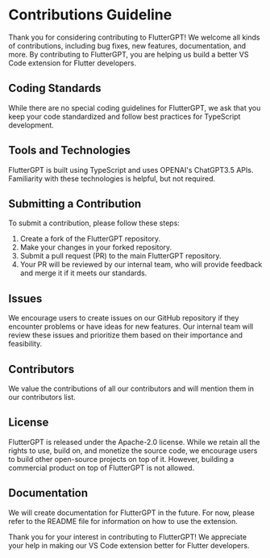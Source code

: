 # Contributions Guideline

Thank you for considering contributing to FlutterGPT! We welcome all kinds of contributions, including bug fixes, new features, documentation, and more. By contributing to FlutterGPT, you are helping us build a better VS Code extension for Flutter developers.

## Coding Standards

While there are no special coding guidelines for FlutterGPT, we ask that you keep your code standardized and follow best practices for TypeScript development.

## Tools and Technologies

FlutterGPT is built using TypeScript and uses OPENAI's ChatGPT3.5 APIs. Familiarity with these technologies is helpful, but not required.

## Submitting a Contribution

To submit a contribution, please follow these steps:

1. Create a fork of the FlutterGPT repository.
2. Make your changes in your forked repository.
3. Submit a pull request (PR) to the main FlutterGPT repository.
4. Your PR will be reviewed by our internal team, who will provide feedback and merge it if it meets our standards.

## Issues

We encourage users to create issues on our GitHub repository if they encounter problems or have ideas for new features. Our internal team will review these issues and prioritize them based on their importance and feasibility.

## Contributors

We value the contributions of all our contributors and will mention them in our contributors list. 

## License

FlutterGPT is released under the Apache-2.0 license. While we retain all the rights to use, build on, and monetize the source code, we encourage users to build other open-source projects on top of it. However, building a commercial product on top of FlutterGPT is not allowed.

## Documentation

We will create documentation for FlutterGPT in the future. For now, please refer to the README file for information on how to use the extension.

Thank you for your interest in contributing to FlutterGPT! We appreciate your help in making our VS Code extension better for Flutter developers.